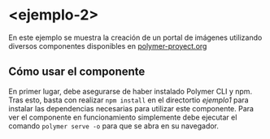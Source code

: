 # \<ejemplo-2\>

En este ejemplo se muestra la creación de un portal de imágenes utilizando diversos componentes disponibles en [polymer-proyect.org]
## Cómo usar el componente

En primer lugar, debe asegurarse de haber instalado Polymer CLI y npm. Tras esto, basta con realizar `npm install` en el directortio *ejemplo1* para instalar las dependencias necesarias para utilizar este componente. Para ver el componente en funcionamiento simplemente debe ejecutar el comando `polymer serve -o` para que se abra en su navegador.

[polymer-proyect.org]: https://www.polymer-project.org/
